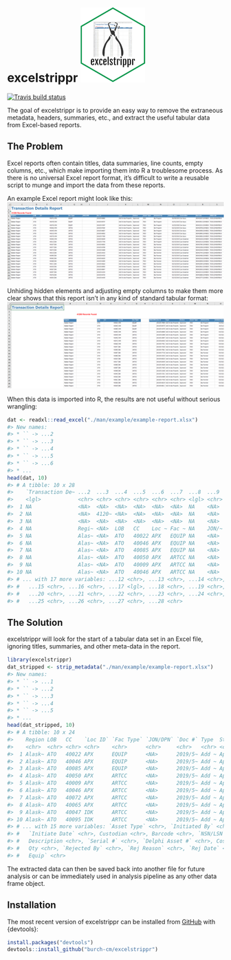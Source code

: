 
<!-- README.md is generated from README.Rmd. Please edit that file -->

# excelstrippr ![excelstrippr sticker](./man/img/sticker-small.png)

<!-- badges: start -->

[![Travis build
status](https://travis-ci.com/burch-cm/metastrippr.svg?branch=master)](https://travis-ci.com/burch-cm/metastrippr)
<!-- badges: end -->

The goal of excelstrippr is to provide an easy way to remove the
extraneous metadata, headers, summaries, etc., and extract the useful
tabular data from Excel-based reports.

## The Problem

Excel reports often contain titles, data summaries, line counts, empty
columns, etc., which make importing them into R a troublesome process.
As there is no universal Excel report format, it’s difficult to write a
reusable script to munge and import the data from these reports.

An example Excel report might look like this:  
![Example Excel Report](./man/img/init-excel.png)

Unhiding hidden elements and adjusting empty columns to make them more
clear shows that this report isn’t in any kind of standard tabular
format:  
![Example Excel Report - Unhidden](./man/img/unhidden-excel.png)

When this data is imported into R, the results are not useful without
serious wrangling:

``` r
dat <- readxl::read_excel("./man/example/example-report.xlsx")
#> New names:
#> * `` -> ...2
#> * `` -> ...3
#> * `` -> ...4
#> * `` -> ...5
#> * `` -> ...6
#> * ...
head(dat, 10)
#> # A tibble: 10 x 28
#>    `Transaction De~ ...2  ...3  ...4  ...5  ...6  ...7  ...8  ...9  ...10 ...11
#>    <lgl>            <chr> <chr> <chr> <chr> <chr> <chr> <lgl> <chr> <chr> <chr>
#>  1 NA               <NA>  <NA>  <NA>  <NA>  <NA>  <NA>  NA    <NA>  <NA>  <NA> 
#>  2 NA               <NA>  4120~ <NA>  <NA>  <NA>  <NA>  NA    <NA>  <NA>  <NA> 
#>  3 NA               <NA>  <NA>  <NA>  <NA>  <NA>  <NA>  NA    <NA>  <NA>  <NA> 
#>  4 NA               Regi~ <NA>  LOB   CC    Loc ~ Fac ~ NA    JON/~ Doc # Type 
#>  5 NA               Alas~ <NA>  ATO   40022 APX   EQUIP NA    <NA>  2019~ Add ~
#>  6 NA               Alas~ <NA>  ATO   40046 APX   EQUIP NA    <NA>  2019~ Add ~
#>  7 NA               Alas~ <NA>  ATO   40085 APX   EQUIP NA    <NA>  2019~ Add ~
#>  8 NA               Alas~ <NA>  ATO   40050 APX   ARTCC NA    <NA>  2019~ Add ~
#>  9 NA               Alas~ <NA>  ATO   40009 APX   ARTCC NA    <NA>  2019~ Add ~
#> 10 NA               Alas~ <NA>  ATO   40046 APX   ARTCC NA    <NA>  2019~ Add ~
#> # ... with 17 more variables: ...12 <chr>, ...13 <chr>, ...14 <chr>,
#> #   ...15 <chr>, ...16 <chr>, ...17 <lgl>, ...18 <chr>, ...19 <chr>,
#> #   ...20 <chr>, ...21 <chr>, ...22 <chr>, ...23 <chr>, ...24 <chr>,
#> #   ...25 <chr>, ...26 <chr>, ...27 <chr>, ...28 <chr>
```

## The Solution

excelstrippr will look for the start of a tabular data set in an Excel
file, ignoring titles, summaries, and other meta-data in the report.

``` r
library(excelstrippr)
dat_stripped <- strip_metadata("./man/example/example-report.xlsx")
#> New names:
#> * `` -> ...1
#> * `` -> ...2
#> * `` -> ...3
#> * `` -> ...4
#> * `` -> ...5
#> * ...
head(dat_stripped, 10)
#> # A tibble: 10 x 24
#>    Region LOB   CC    `Loc ID` `Fac Type` `JON/DPN` `Doc #` Type  Status
#>    <chr>  <chr> <chr> <chr>    <chr>      <chr>     <chr>   <chr> <chr> 
#>  1 Alask~ ATO   40022 APX      EQUIP      <NA>      2019/5~ Add ~ Appro~
#>  2 Alask~ ATO   40046 APX      EQUIP      <NA>      2019/5~ Add ~ Appro~
#>  3 Alask~ ATO   40085 APX      EQUIP      <NA>      2019/5~ Add ~ Appro~
#>  4 Alask~ ATO   40050 APX      ARTCC      <NA>      2019/5~ Add ~ Appro~
#>  5 Alask~ ATO   40009 APX      ARTCC      <NA>      2019/5~ Add ~ Appro~
#>  6 Alask~ ATO   40046 APX      ARTCC      <NA>      2019/5~ Add ~ Appro~
#>  7 Alask~ ATO   40072 APX      ARTCC      <NA>      2019/5~ Add ~ Appro~
#>  8 Alask~ ATO   40065 APX      ARTCC      <NA>      2019/5~ Add ~ Appro~
#>  9 Alask~ ATO   40047 IDK      ARTCC      <NA>      2019/5~ Add ~ Appro~
#> 10 Alask~ ATO   40095 IDK      ARTCC      <NA>      2019/5~ Add ~ Appro~
#> # ... with 15 more variables: `Asset Type` <chr>, `Initiated By` <chr>,
#> #   `Initiate Date` <chr>, Custodian <chr>, Barcode <chr>, `NSN/LSN` <chr>,
#> #   Description <chr>, `Serial #` <chr>, `Delphi Asset #` <chr>, Cost <chr>,
#> #   Qty <chr>, `Rejected By` <chr>, `Rej Reason` <chr>, `Rej Date` <chr>, `Test
#> #   Equip` <chr>
```

The extracted data can then be saved back into another file for future
analysis or can be immediately used in analysis pipeline as any other
data frame object.

## Installation

<!-- You can install the released version of excelstrippr from [CRAN](https://CRAN.R-project.org) with: -->

<!-- ``` r -->

<!-- install.packages("excelstrippr") -->

<!-- ``` -->

The most recent version of excelstrippr can be installed from
[GitHub](https://github.com/burch-cm/excelstrippr) with {devtools}:

``` r
install.packages("devtools")
devtools::install_github("burch-cm/excelstrippr")
```
